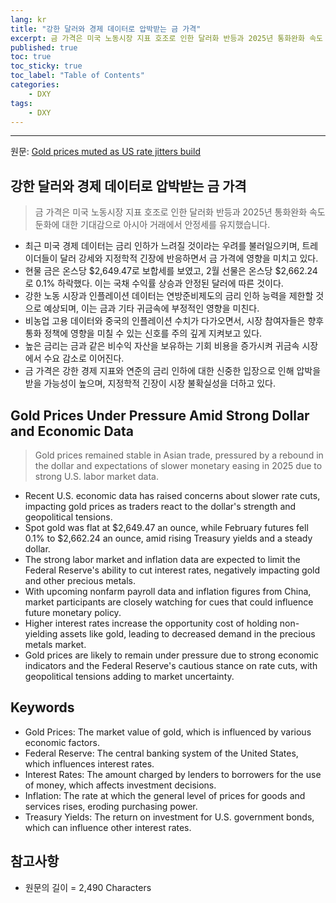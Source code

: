 ```yaml
---
lang: kr
title: "강한 달러와 경제 데이터로 압박받는 금 가격"
excerpt: 금 가격은 미국 노동시장 지표 호조로 인한 달러화 반등과 2025년 통화완화 속도 둔화에 대한 기대감으로 아시아 거래에서 안정세를 유지했습니다.
published: true
toc: true
toc_sticky: true
toc_label: "Table of Contents"
categories:
    - DXY
tags:
    - DXY
---
```


---

  원문: [Gold prices muted as US rate jitters build](https://www.investing.com/news/commodities-news/gold-prices-muted-as-us-rate-jitters-build-3801835)

## 강한 달러와 경제 데이터로 압박받는 금 가격

> 금 가격은 미국 노동시장 지표 호조로 인한 달러화 반등과 2025년 통화완화 속도 둔화에 대한 기대감으로 아시아 거래에서 안정세를 유지했습니다.


- 최근 미국 경제 데이터는 금리 인하가 느려질 것이라는 우려를 불러일으키며, 트레이더들이 달러 강세와 지정학적 긴장에 반응하면서 금 가격에 영향을 미치고 있다.
- 현물 금은 온스당 $2,649.47로 보합세를 보였고, 2월 선물은 온스당 $2,662.24로 0.1% 하락했다. 이는 국채 수익률 상승과 안정된 달러에 따른 것이다.
- 강한 노동 시장과 인플레이션 데이터는 연방준비제도의 금리 인하 능력을 제한할 것으로 예상되며, 이는 금과 기타 귀금속에 부정적인 영향을 미친다.
- 비농업 고용 데이터와 중국의 인플레이션 수치가 다가오면서, 시장 참여자들은 향후 통화 정책에 영향을 미칠 수 있는 신호를 주의 깊게 지켜보고 있다.
- 높은 금리는 금과 같은 비수익 자산을 보유하는 기회 비용을 증가시켜 귀금속 시장에서 수요 감소로 이어진다.
- 금 가격은 강한 경제 지표와 연준의 금리 인하에 대한 신중한 입장으로 인해 압박을 받을 가능성이 높으며, 지정학적 긴장이 시장 불확실성을 더하고 있다.

## Gold Prices Under Pressure Amid Strong Dollar and Economic Data

> Gold prices remained stable in Asian trade, pressured by a rebound in the dollar and expectations of slower monetary easing in 2025 due to strong U.S. labor market data.


- Recent U.S. economic data has raised concerns about slower rate cuts, impacting gold prices as traders react to the dollar's strength and geopolitical tensions.
- Spot gold was flat at $2,649.47 an ounce, while February futures fell 0.1% to $2,662.24 an ounce, amid rising Treasury yields and a steady dollar.
- The strong labor market and inflation data are expected to limit the Federal Reserve's ability to cut interest rates, negatively impacting gold and other precious metals.
- With upcoming nonfarm payroll data and inflation figures from China, market participants are closely watching for cues that could influence future monetary policy.
- Higher interest rates increase the opportunity cost of holding non-yielding assets like gold, leading to decreased demand in the precious metals market.
- Gold prices are likely to remain under pressure due to strong economic indicators and the Federal Reserve's cautious stance on rate cuts, with geopolitical tensions adding to market uncertainty.

## Keywords

- Gold Prices: The market value of gold, which is influenced by various economic factors.
- Federal Reserve: The central banking system of the United States, which influences interest rates.
- Interest Rates: The amount charged by lenders to borrowers for the use of money, which affects investment decisions.
- Inflation: The rate at which the general level of prices for goods and services rises, eroding purchasing power.
- Treasury Yields: The return on investment for U.S. government bonds, which can influence other interest rates.

## 참고사항

- 원문의 길이 = 2,490 Characters

